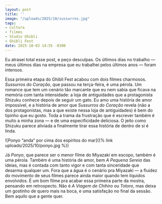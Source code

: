 ```yaml
---
layout: post
title: ''
image: "/uploads/2025/10/sussurros.jpg"
tags:
- cultura
- filmes
- Studio Ghibli
- Ghibli Fest
date: 2025-10-03 14:55 -0300
---
```

Eu atrasei total esse post, e peço desculpas. Os últimos dias no trabalho — meus últimos dias na empresa que eu trabalhei pelos últimos anos — foram intensos.

Essa primeira etapa do Ghibli Fest acabou com dois filmes charmosos. _Sussurros do Coração_, que passou na terça-feira, é uma pérola. Um romance que tem um cenário tão marcante que eu nem sabia que ficava na memória com tanta intensidade: a loja de antiguidades que a protagonista Shizuku conhece depois de seguir um gato. Eu amo uma história de amor impossível, e a história de amor que _Sussurros do Coração_ revela (não a dos protagonistas, mas a que existe nessa loja de antiguidades) é bem do tipinho que eu gosto. Toda a trama da frustração que é escrever também é muito a minha zona — e de uma especificidade deliciosa. O jeito como Shizuku parece aliviada a finalmente tirar essa história de dentro de si é linda.

![Ponyo “anda” por cima dos espíritos do mar]({% link uploads/2025/10/ponyo.jpg %})

Já _Ponyo_, que parece ser o menor filme do Miyazaki em escopo, também é uma pérola. Também é uma história de amor, bem _A Pequena Sereia_ das ideias, mas é contada com tanto vigor e com tanta sinceridade que desarma qualquer um. Fora que a água é o cenário pra Miyazaki — a fluidez do movimento de seus filmes parece ainda maior quando tem líquidos envolvidos. É um bom filme pra acabar essa primeira parte da mostra, pensando em retrospecto. Não é _A Viagem de Chihiro_ ou _Totoro_, mas deixa um gostinho de quero mais na boca, e uma satisfação no final da sessão. Bem aquilo que a gente quer.
